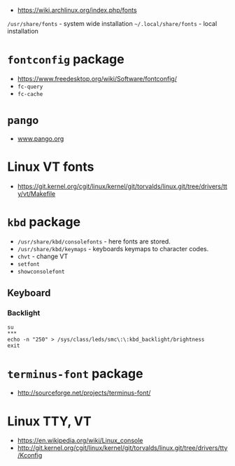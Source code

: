 - https://wiki.archlinux.org/index.php/fonts

`/usr/share/fonts` - system wide installation
`~/.local/share/fonts` - local installation

# `fontconfig` package
- https://www.freedesktop.org/wiki/Software/fontconfig/
- `fc-query`
- `fc-cache`

# `pango`
- www.pango.org

# Linux VT fonts
- https://git.kernel.org/cgit/linux/kernel/git/torvalds/linux.git/tree/drivers/tty/vt/Makefile

# `kbd` package
- `/usr/share/kbd/consolefonts` - here fonts are stored.
- `/usr/share/kbd/keymaps` - keyboards keymaps to character codes.
- `chvt` - change VT
- `setfont`
- `showconsolefont`

## Keyboard
### Backlight
```
su
***
echo -n "250" > /sys/class/leds/smc\:\:kbd_backlight/brightness
exit
```

# `terminus-font` package
- http://sourceforge.net/projects/terminus-font/


# Linux TTY, VT
- https://en.wikipedia.org/wiki/Linux_console
- http://git.kernel.org/cgit/linux/kernel/git/torvalds/linux.git/tree/drivers/tty/Kconfig
